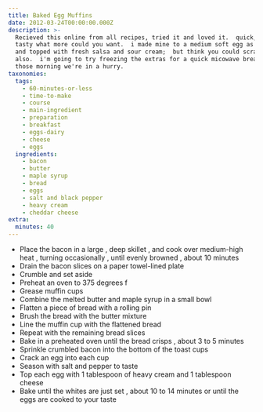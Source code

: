 ```yaml
---
title: Baked Egg Muffins
date: 2012-03-24T00:00:00.000Z
description: >-
  Recieved this online from all recipes, tried it and loved it.  quick, easy and
  tasty what more could you want.  i made mine to a medium soft egg as we like
  and topped with fresh salsa and sour cream;  but think you could scramble
  also.  i'm going to try freezing the extras for a quick micowave breakfast on
  those morning we're in a hurry.
taxonomies:
  tags:
    - 60-minutes-or-less
    - time-to-make
    - course
    - main-ingredient
    - preparation
    - breakfast
    - eggs-dairy
    - cheese
    - eggs
  ingredients:
    - bacon
    - butter
    - maple syrup
    - bread
    - eggs
    - salt and black pepper
    - heavy cream
    - cheddar cheese
extra:
  minutes: 40
---
```

 - Place the bacon in a large , deep skillet , and cook over medium-high heat , turning occasionally , until evenly browned , about 10 minutes
 - Drain the bacon slices on a paper towel-lined plate
 - Crumble and set aside
 - Preheat an oven to 375 degrees f
 - Grease muffin cups
 - Combine the melted butter and maple syrup in a small bowl
 - Flatten a piece of bread with a rolling pin
 - Brush the bread with the butter mixture
 - Line the muffin cup with the flattened bread
 - Repeat with the remaining bread slices
 - Bake in a preheated oven until the bread crisps , about 3 to 5 minutes
 - Sprinkle crumbled bacon into the bottom of the toast cups
 - Crack an egg into each cup
 - Season with salt and pepper to taste
 - Top each egg with 1 tablespoon of heavy cream and 1 tablespoon cheese
 - Bake until the whites are just set , about 10 to 14 minutes or until the eggs are cooked to your taste
